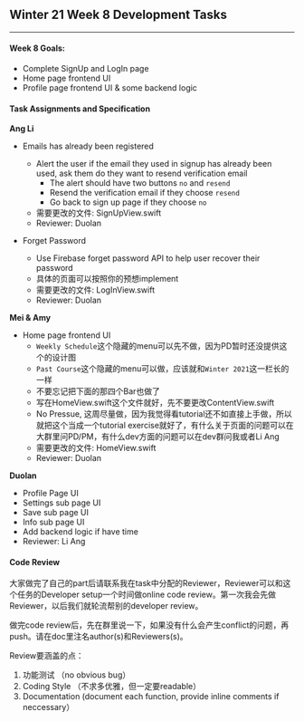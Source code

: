 ## Winter 21 Week 8 Development Tasks
---
#### Week 8 Goals:
- Complete SignUp and LogIn page
- Home page frontend UI
- Profile page frontend UI & some backend logic


#### Task Assignments and Specification
**Ang Li**
- Emails has already been registered
  - Alert the user if the email they used in signup has already been used, ask them do they want to resend verification email
    - The alert should have two buttons `no` and `resend`
    - Resend the verification email if they choose `resend`
    - Go back to sign up page if they choose `no`
  - 需要更改的文件: SignUpView.swift
  - Reviewer: Duolan
  

- Forget Password
  - Use Firebase forget password API to help user recover their password
  - 具体的页面可以按照你的预想implement
  - 需要更改的文件: LogInView.swift
  - Reviewer: Duolan


**Mei & Amy**
- Home page frontend UI
  - `Weekly Schedule`这个隐藏的menu可以先不做，因为PD暂时还没提供这个的设计图
  - `Past Course`这个隐藏的menu可以做，应该就和`Winter 2021`这一栏长的一样
  - 不要忘记把下面的那四个Bar也做了
  - 写在HomeView.swift这个文件就好，先不要更改ContentView.swift
  - No Pressue, 这周尽量做，因为我觉得看tutorial还不如直接上手做，所以就把这个当成一个tutorial exercise就好了，有什么关于页面的问题可以在大群里问PD/PM，有什么dev方面的问题可以在dev群问我或者Li Ang
  - 需要更改的文件: HomeView.swift
  - Reviewer: Duolan

**Duolan**
- Profile Page UI
- Settings sub page UI
- Save sub page UI
- Info sub page UI
- Add backend logic if have time
- Reviewer: Li Ang


#### Code Review
大家做完了自己的part后请联系我在task中分配的Reviewer，Reviewer可以和这个任务的Developer setup一个时间做online code review。第一次我会先做Reviewer，以后我们就轮流帮别的developer review。

做完code review后，先在群里说一下，如果没有什么会产生conflict的问题，再push。请在doc里注名author(s)和Reviewers(s)。

Review要涵盖的点：
1. 功能测试 （no obvious bug）
2. Coding Style （不求多优雅，但一定要readable）
3. Documentation (document each function, provide inline comments if neccessary）